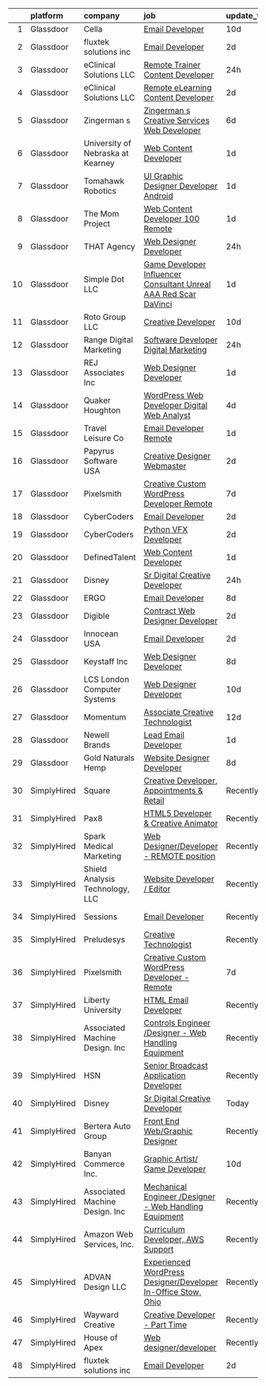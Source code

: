 

|    | platform    | company                           | job                                                                                                                                                                                                                                                                                                                                                                                                                                                                                                                                                                                                                                                                                                                                                                                                                                                                                                                                                                                                                                                                                                                                                                                                                                                                                                                                                           | update_time   | location                  |
|---:|:------------|:----------------------------------|:--------------------------------------------------------------------------------------------------------------------------------------------------------------------------------------------------------------------------------------------------------------------------------------------------------------------------------------------------------------------------------------------------------------------------------------------------------------------------------------------------------------------------------------------------------------------------------------------------------------------------------------------------------------------------------------------------------------------------------------------------------------------------------------------------------------------------------------------------------------------------------------------------------------------------------------------------------------------------------------------------------------------------------------------------------------------------------------------------------------------------------------------------------------------------------------------------------------------------------------------------------------------------------------------------------------------------------------------------------------|:--------------|:--------------------------|
|  1 | Glassdoor   | Cella                             | [Email Developer](https://www.glassdoor.com/partner/jobListing.htm?pos=106&ao=1110586&s=58&guid=00000181dc8fef94a4a3df82e81dde7e&src=GD_JOB_AD&t=SR&vt=w&cs=1_da6ad024&cb=1657262829789&jobListingId=1007966590061&cpc=FA84DF7EA1EC2398&jrtk=3-0-1g7e8vrtr21v7001-1g7e8vrucghr7800-7f36455821577555--6NYlbfkN0ABL5jwqrJX8j4-zsE1pdctockIOMh3bUiDojLxDHSgfnyfdrl215GIT9Vdrv6w9UlNAQDe9zgpwkRXFAZA5RALH8YE3RIAvvXzonzkZLfOerjsePMXvogECXS4c0ppzz40V83eF5oGg6bBktiSeaQIe9_A--3_Y5nLzkkj9onER-eZIhOaVVd_dh4eBwmkOQcZpTrRQVtm3xUrVpZt4CY7No_aDwTg40sd_T3jWpUmDl0g1hGZXFBmvX21GVCymjSS2VOw1DZD1Mk6AxVgCvMBmqMuB14vIcBXo_BOVH_Vw02dNCr91VATIIf9TaybMfQbfbttXYqdSLUyBD3OIfUinW95hxLR1I2wVPJax7SbockTNqmJ-LA0ze0oXexJiPw-YN9zoNFR_l1sSC5o-JZ_ORmko2u89YWRG5ZNdM-sWGRVmTQuAw8JJz2qrstFwcE-r3wd90GW-Ng3RA9-Ohsn83N9l_sOzNMfCqlKuX877eRXvGFHxyR_GHlIFoNvXbNak4ycwP2mndkzr-Km7_mHXeZleF0mjC94Ylb5IATyHv11aREBjHIP23lMLyWBTCPLu5hoad-A_6y-8oFVNbWhCa3519bpSkLuPl-8lVoIRDC141QIAQ86CalFv6wzckUlRk1IPErFGlNEBQ3qpw9DJSaZyLvU0V_WEe_HCTCz8TNE9djN37jGiRJsipT8YavQUft1MMudDNiE8-eg-KpoGRacb41VDbkouiOhJlKQ2qGOLWDImSkEpDYmDK0r9AQ%3D)                                                                                                                                                                                                                                           | 10d           | Dallas, TX                |
|  2 | Glassdoor   | fluxtek solutions inc             | [Email Developer](https://www.glassdoor.com/partner/jobListing.htm?pos=113&ao=1136043&s=58&guid=00000181dc8fef94a4a3df82e81dde7e&src=GD_JOB_AD&t=SR&vt=w&ea=1&cs=1_d31f914f&cb=1657262829790&jobListingId=1007984862555&jrtk=3-0-1g7e8vrtr21v7001-1g7e8vrucghr7800-1c6e3ef8f3a17f53-)                                                                                                                                                                                                                                                                                                                                                                                                                                                                                                                                                                                                                                                                                                                                                                                                                                                                                                                                                                                                                                                                         | 2d            | Remote                    |
|  3 | Glassdoor   | eClinical Solutions  LLC          | [Remote Trainer Content Developer](https://www.glassdoor.com/partner/jobListing.htm?pos=117&ao=1136043&s=58&guid=00000181dc8fef94a4a3df82e81dde7e&src=GD_JOB_AD&t=SR&vt=w&ea=1&cs=1_ff784cf0&cb=1657262829791&jobListingId=1007991434122&jrtk=3-0-1g7e8vrtr21v7001-1g7e8vrucghr7800-809f21286c188d16-)                                                                                                                                                                                                                                                                                                                                                                                                                                                                                                                                                                                                                                                                                                                                                                                                                                                                                                                                                                                                                                                        | 24h           | Mansfield, MA             |
|  4 | Glassdoor   | eClinical Solutions  LLC          | [Remote eLearning Content Developer](https://www.glassdoor.com/partner/jobListing.htm?pos=119&ao=1136043&s=58&guid=00000181dc8fef94a4a3df82e81dde7e&src=GD_JOB_AD&t=SR&vt=w&ea=1&cs=1_c104df6f&cb=1657262829791&jobListingId=1007986170902&jrtk=3-0-1g7e8vrtr21v7001-1g7e8vrucghr7800-2f50e8f542cac46f-)                                                                                                                                                                                                                                                                                                                                                                                                                                                                                                                                                                                                                                                                                                                                                                                                                                                                                                                                                                                                                                                      | 2d            | Mansfield, MA             |
|  5 | Glassdoor   | Zingerman s                       | [Zingerman s Creative Services Web Developer](https://www.glassdoor.com/partner/jobListing.htm?pos=118&ao=1136043&s=58&guid=00000181dc8fef94a4a3df82e81dde7e&src=GD_JOB_AD&t=SR&vt=w&cs=1_7ad51e17&cb=1657262829791&jobListingId=1007977772360&jrtk=3-0-1g7e8vrtr21v7001-1g7e8vrucghr7800-e499b32af42d88a0-)                                                                                                                                                                                                                                                                                                                                                                                                                                                                                                                                                                                                                                                                                                                                                                                                                                                                                                                                                                                                                                                  | 6d            | Ann Arbor, MI             |
|  6 | Glassdoor   | University of Nebraska at Kearney | [Web Content Developer](https://www.glassdoor.com/partner/jobListing.htm?pos=130&ao=1136043&s=58&guid=00000181dc8fef94a4a3df82e81dde7e&src=GD_JOB_AD&t=SR&vt=w&cs=1_8afd33d1&cb=1657262829792&jobListingId=1007987205687&jrtk=3-0-1g7e8vrtr21v7001-1g7e8vrucghr7800-2cb69be1da2357df-)                                                                                                                                                                                                                                                                                                                                                                                                                                                                                                                                                                                                                                                                                                                                                                                                                                                                                                                                                                                                                                                                        | 1d            | Kearney, NE               |
|  7 | Glassdoor   | Tomahawk Robotics                 | [UI Graphic Designer   Developer   Android](https://www.glassdoor.com/partner/jobListing.htm?pos=123&ao=1136043&s=58&guid=00000181dc8fef94a4a3df82e81dde7e&src=GD_JOB_AD&t=SR&vt=w&cs=1_6b23a20d&cb=1657262829791&jobListingId=1007987909615&jrtk=3-0-1g7e8vrtr21v7001-1g7e8vrucghr7800-c34eabe0f6683d95-)                                                                                                                                                                                                                                                                                                                                                                                                                                                                                                                                                                                                                                                                                                                                                                                                                                                                                                                                                                                                                                                    | 1d            | Melbourne, FL             |
|  8 | Glassdoor   | The Mom Project                   | [Web Content Developer  100  Remote ](https://www.glassdoor.com/partner/jobListing.htm?pos=107&ao=1110586&s=58&guid=00000181dc8fef94a4a3df82e81dde7e&src=GD_JOB_AD&t=SR&vt=w&cs=1_e1b2b492&cb=1657262829789&jobListingId=1007986758514&cpc=1CBFC3E34E2A31FF&jrtk=3-0-1g7e8vrtr21v7001-1g7e8vrucghr7800-6c82e3c00f9c4597--6NYlbfkN0BDp_epf89aHDQhKpPegNJQ_ldQpEFZQsM9OcONMGxWx6pU56EKHF58QjVdAUvn2gVF6Dd1zVS80qiiYrT6hoOprW7dR6-ZF7r8RZJa0F3JTSgZC-2E7-lr1oTq_DFlUD0FneIpAbcxnvg4bUqoEpqWOS4uNGMcRJlAdSOMdbmoaVpqUpdAwwpBP8m-axIOx4gtnd1m_T4WPMAM8Ri4cDvO_0gz1nKJhEWr18zjRA61N8Gkaqa8vGVUuEOd7nviJFVHCl0Kj1RhS3vYzCsjFll8PG7zCnE9rF3RHpSS8RF1LU6IfHi8PR13c_tLMegjSQPHPA6rbPeKkvDANFtI1DTyuLI0EiQ5z9Rl1OlnBZbLfOugu5GF8ri4nKrQeS8XzHJAusI9EJHpfOymSPUavAbHumWOXRw170Xcdu7VxtyOsK-tInj3VdbNX3ln2zsUegRrtC8JUVxVVb5JCVZsfCl25jstQLIQhBtNfgfAeDOZ0ScAlRLw057CDR9SgmKhF00lorYTsNYhBZpQ6BHLzzAqs0W4VKzt2vlG8538jQFJSObahg96UrOGxuJpI2nR7f82bfRlaesqdA%3D%3D)                                                                                                                                                                                                                                                                                                                                                                                                         | 1d            | Remote                    |
|  9 | Glassdoor   | THAT Agency                       | [Web Designer Developer](https://www.glassdoor.com/partner/jobListing.htm?pos=103&ao=1110586&s=58&guid=00000181dc8fef94a4a3df82e81dde7e&src=GD_JOB_AD&t=SR&vt=w&ea=1&cs=1_8378bcc4&cb=1657262829789&jobListingId=1007990020797&cpc=F583A5AE0DDDFE3A&jrtk=3-0-1g7e8vrtr21v7001-1g7e8vrucghr7800-0c50c41ba30ab75e--6NYlbfkN0CNPXhQHeQmpFLG1zbnVry6FDwS6k36Zx3mOturxRE7VTwd-PHBCgegvK6MSUCpLPNO5VeDiSWy4Jg_X4vF36py9cvxKfHCa3YoYBIzWKw3WHI5I-J9NyizVTVDg5tcklXjn-A-4m5usbuY75GunOoLcnQEC6itfPuGb4uBUW9zcmWdS5i-3rDgLi_VQXhNEa_BduXuzTQMncWznQ7zkn7jm6fvTQ_fr2jVmZ6t0n3zHJRB8N-5vA-DCQNl-X1GHpwqwDVFTtA6L6-l3EMSwXeeSljpmTx7dNj7atbBBpbs33bvQBppqT4rofVrz4Cg5hzCj_9iNOXJHC-wj4zsRTZGJyanVGbBssIbyGMRUkNB3G_Z5Fejwpiic9SCrxPLr6g1ZbB10AZfgATgOJlyHPzdYsysnV1C1l76yCPusvQQ2zYvxUXnbuxP_v_jCPIxU9ctO9J9gSRNhtaymGfII5zCTe6lTAGZ31qK1ytwTbO6f7DatG1NHpDCcftqkw6rEjw%3D)                                                                                                                                                                                                                                                                                                                                                                                                                                                                                               | 24h           | West Palm Beach, FL       |
| 10 | Glassdoor   | Simple Dot LLC                    | [Game Developer Influencer   Consultant  Unreal  AAA  Red Scar  DaVinci ](https://www.glassdoor.com/partner/jobListing.htm?pos=102&ao=1110586&s=58&guid=00000181dc8fef94a4a3df82e81dde7e&src=GD_JOB_AD&t=SR&vt=w&ea=1&cs=1_e6dc6851&cb=1657262829789&jobListingId=1007988169468&cpc=07D58528F3898F33&jrtk=3-0-1g7e8vrtr21v7001-1g7e8vrucghr7800-ea5796f865d45b2b--6NYlbfkN0BkSfjZlGN18gGtpPg_86ZemVYx4Wh63Xcamy2Q7-7wZ-kin33G1bwa6GZPxrqSHHz--SXSexNnOl5TpH3iKffomPqSxWywkMvBVfj8_1dHgt1X1sxFsX2CQ3Yp8jeLenVdGl8MCLpVwCP3CBbXsZinkrMGelfkvibICkQIKwvALSEFv-9xIQvqZ2ahKLy97inMf7bmDeHYEivWO3omyi3vrg4dksl6dsJ7QkHD6sznQjiN8knzhUhREFW-Ji4_D7afaLi_FYmVJDWLeggHF1DelYyf4UmowA-C3SzI-P-CzeFTw_LGJp5BabRb3eVkmxnMquJo8Ms_IAAdVT2-TnQd8BvsWR0z4c6gzVreRj15fO43emD9atrDdGqYpDigDltmG6SU5SOqbBOFWuw8eMp47tXYVmIpYJ2N3OXlTgNl__yMuDQdh8tFx7Ke7Kp8ZM6thP98BMk9LKyKgQPojvgwzX05mUJyjMNNfmBH58ynUaxLywZmajipWCQamlWzxxg%3D)                                                                                                                                                                                                                                                                                                                                                                                                                                              | 1d            | Remote                    |
| 11 | Glassdoor   | Roto Group LLC                    | [Creative Developer](https://www.glassdoor.com/partner/jobListing.htm?pos=127&ao=1136043&s=58&guid=00000181dc8fef94a4a3df82e81dde7e&src=GD_JOB_AD&t=SR&vt=w&ea=1&cs=1_4aa5349b&cb=1657262829792&jobListingId=1007967008548&jrtk=3-0-1g7e8vrtr21v7001-1g7e8vrucghr7800-908299c00590ae69-)                                                                                                                                                                                                                                                                                                                                                                                                                                                                                                                                                                                                                                                                                                                                                                                                                                                                                                                                                                                                                                                                      | 10d           | Columbus, OH              |
| 12 | Glassdoor   | Range Digital Marketing           | [Software Developer   Digital Marketing](https://www.glassdoor.com/partner/jobListing.htm?pos=120&ao=1136043&s=58&guid=00000181dc8fef94a4a3df82e81dde7e&src=GD_JOB_AD&t=SR&vt=w&ea=1&cs=1_d4213b92&cb=1657262829791&jobListingId=1007989969046&jrtk=3-0-1g7e8vrtr21v7001-1g7e8vrucghr7800-dbcfff4d302f154b-)                                                                                                                                                                                                                                                                                                                                                                                                                                                                                                                                                                                                                                                                                                                                                                                                                                                                                                                                                                                                                                                  | 24h           | Remote                    |
| 13 | Glassdoor   | REJ   Associates  Inc             | [Web Designer Developer](https://www.glassdoor.com/partner/jobListing.htm?pos=105&ao=1110586&s=58&guid=00000181dc8fef94a4a3df82e81dde7e&src=GD_JOB_AD&t=SR&vt=w&ea=1&cs=1_c4b5cf7c&cb=1657262829789&jobListingId=1007988000128&cpc=155EB9D5185558AF&jrtk=3-0-1g7e8vrtr21v7001-1g7e8vrucghr7800-052e4508faa82851--6NYlbfkN0AF_bfm7gzr-f4HtFIOaurJ6VoJjpjfwwjpbPTStdJTja__rm5RFnvmIqP4IgP5Pe_UU-mMrW9psE_3WYuQ8Ej17TjZ_ZnA4Ef1kqQtaP5Yhw0aYQ7OXMBUsZ5R6ikwFO_ZxKqfT8jnjqHckvi7M8tWk6QVmuJpZbrDpHBnb4jmRTPIj_Jz4SB2dieVRmJsAOke7ildEMnQs_nnLYmXT_cMCNNEgPyW0ukhzkoW8ZtBAS500xG97ZgfS9NY8JejzZw27KGO-b8C7HIHVMRnKE6h9SIda7PRlU2qtWJwdJLanM4iLc82mNJzKiI4F-2DMGVfsVDY4q_8QC2fMbaRJ3O1-vf220zBRbsvH1cBDEVJrxdNM0uajQtmXchQ34bjmHvX0-dNg3tw0ha5OxX3wiOjDZgcHVRFj9FyxaBWkgtqRUpqpz2fVYPpZk1Hmn33YIYJCdN8dKaSGBNqa1oHZipFC58W5rjpQkK7CK8tnJ6DmEaxwMUnU6r_LDzYOz7ez2o%3D)                                                                                                                                                                                                                                                                                                                                                                                                                                                                                               | 1d            | Fort Meade, MD            |
| 14 | Glassdoor   | Quaker Houghton                   | [WordPress Web Developer  Digital Web Analyst](https://www.glassdoor.com/partner/jobListing.htm?pos=125&ao=1136043&s=58&guid=00000181dc8fef94a4a3df82e81dde7e&src=GD_JOB_AD&t=SR&vt=w&ea=1&cs=1_7a2198a0&cb=1657262829792&jobListingId=1007979372284&jrtk=3-0-1g7e8vrtr21v7001-1g7e8vrucghr7800-ad7245261abf35a4-)                                                                                                                                                                                                                                                                                                                                                                                                                                                                                                                                                                                                                                                                                                                                                                                                                                                                                                                                                                                                                                            | 4d            | Conshohocken, PA          |
| 15 | Glassdoor   | Travel   Leisure Co               | [Email Developer   Remote  ](https://www.glassdoor.com/partner/jobListing.htm?pos=112&ao=1136043&s=58&guid=00000181dc8fef94a4a3df82e81dde7e&src=GD_JOB_AD&t=SR&vt=w&cs=1_2fdb120c&cb=1657262829790&jobListingId=1007987719084&jrtk=3-0-1g7e8vrtr21v7001-1g7e8vrucghr7800-df45235fbaa2db25-)                                                                                                                                                                                                                                                                                                                                                                                                                                                                                                                                                                                                                                                                                                                                                                                                                                                                                                                                                                                                                                                                   | 1d            | Orlando, FL               |
| 16 | Glassdoor   | Papyrus Software USA              | [Creative Designer Webmaster](https://www.glassdoor.com/partner/jobListing.htm?pos=129&ao=1136043&s=58&guid=00000181dc8fef94a4a3df82e81dde7e&src=GD_JOB_AD&t=SR&vt=w&ea=1&cs=1_6b49adb7&cb=1657262829792&jobListingId=1007984443702&jrtk=3-0-1g7e8vrtr21v7001-1g7e8vrucghr7800-afed7fc09b07241a-)                                                                                                                                                                                                                                                                                                                                                                                                                                                                                                                                                                                                                                                                                                                                                                                                                                                                                                                                                                                                                                                             | 2d            | Southlake, TX             |
| 17 | Glassdoor   | Pixelsmith                        | [Creative Custom WordPress Developer   Remote](https://www.glassdoor.com/partner/jobListing.htm?pos=111&ao=1136043&s=58&guid=00000181dc8fef94a4a3df82e81dde7e&src=GD_JOB_AD&t=SR&vt=w&ea=1&cs=1_86e4f482&cb=1657262829790&jobListingId=1007973883449&jrtk=3-0-1g7e8vrtr21v7001-1g7e8vrucghr7800-9ace6d2b283665ed-)                                                                                                                                                                                                                                                                                                                                                                                                                                                                                                                                                                                                                                                                                                                                                                                                                                                                                                                                                                                                                                            | 7d            | Remote                    |
| 18 | Glassdoor   | CyberCoders                       | [Email Developer](https://www.glassdoor.com/partner/jobListing.htm?pos=108&ao=1110586&s=58&guid=00000181dc8fef94a4a3df82e81dde7e&src=GD_JOB_AD&t=SR&vt=w&ea=1&cs=1_dc4684f9&cb=1657262829790&jobListingId=1007985385935&cpc=451933188B21919D&jrtk=3-0-1g7e8vrtr21v7001-1g7e8vrucghr7800-132a06b16a99e20f--6NYlbfkN0CpFJQzrgRR8WqXWK1qKKEqALWJw739KlKqr2H-MSI4eoBlI4EFrmor2FYZMP3muM3nsBG02Gh-cXh20oXEQohCi0lW1kUVq2_pXkesGpGZA_EyWd1KkbEJQ6OO_Si21N7R1RKmv8ojxKUA5xX2BZ1aA15FUnzr3_r_P8FcYLpTi6yY1wRra_0TiXtJMtVjCQX9f486x0ASGV85_utEcMHtDW_Iut4yLoASCNGC59Tv-pcpvA0g_Z7wNhctRyxkaYOAepRMmqDxqhVGpfbT8RmioVeljEMEVdgWQMOvRuR1B-hv9W3tbY3wVBymJwKcYOCexQnenFsOg3s18wyZhiTpM5oEAghRsvVznB8t5WthZssaD1s13w8VZxmuvKMXO82QgSLlKNb9PBFtH6J5YWTNkVc854Y1KXDvSPAkVdDwKl-Fhrz3g2FPWweky2cL6O7sa-9C0QNtKoimy4CEQN2H761-KRUCihPQki3xCusq5JDfQ1fZ_cyNfAaSBLppzr_qp0TrJDX66snuXxnLgDLnyifgcfs0iVz-iyVGuDB2X2oCHENm1eTXc4m6KaeYQtW0QiyvVB6KkEwRvg1Xfg2XQN3WO2IJRtojlWsAsNizbXDJSJezEKGPQrY-fi_v5mgg5zOj1wLSpwtvcVRrElnjIwuANJzA-m5JyY7yJda3ZW1p5vG2dMTTgp8Fmv93GXsuBt2i_K3rNEZlRZy6KElpOd_40vPlq89fBluiGWNiPaXTzxHZZ8ywQU5t8b2ezvYzHBnNmdeTmJrMU6H4DgBF88W95HfX6P3yol5FbUmUaZWbc1b6Jl_YOJRnNClX73Sv9SHPyZAnxHj2B_JxblspU7wfPxpVHobrdY05wy7bfS-VGFj6YVL7BMUg6sBwt6n2vyIElLxlmILfgzfFENP58JAcq2rLeGe8N3ybNNZ3exSDvXFmvDAleC1T3YUY4iNDZju4oCmTcIZqU4WroQL2r2C8qJyzECs%3D)      | 2d            | Atlanta, GA               |
| 19 | Glassdoor   | CyberCoders                       | [Python VFX Developer](https://www.glassdoor.com/partner/jobListing.htm?pos=110&ao=1110586&s=58&guid=00000181dc8fef94a4a3df82e81dde7e&src=GD_JOB_AD&t=SR&vt=w&ea=1&cs=1_8ab31a2c&cb=1657262829790&jobListingId=1007985385413&cpc=6FC5BA77C9A4CD78&jrtk=3-0-1g7e8vrtr21v7001-1g7e8vrucghr7800-8d85c9f317f2e93d--6NYlbfkN0CpFJQzrgRR8WqXWK1qKKEqALWJw739KlKqr2H-MSI4eoBlI4EFrmor2FYZMP3muM3nsBG02Gh-cc6ekLzAHCMs_fCPfxhRZlDHgj-zjZhqHlxBaaTtR7hXuCxmo1fSqLhiqBZ4HyI_Yi96XvE-idvHZBBGRPflCEZ0Ogkx-cC0b6-_i6yjPtV9E2ceRIeXB5J5ZWgSU4aCD-QSMXsxSUBrXA-hcAvbOQRCt0LpzBHNfSCUsEZbXf4sGPOFJqzPj6kUcJLsRzO_mUk7cJxyJxI3JEcFNQA7sl7n4MA1OoSwZI3tmQLka6I50P7MA-j4Rl6CqvyRycgwx2hOdXws7je2YOipxLKrOE2saaFer5flX-EIaiFdybDXHJv7-XzHTDVstQeULkTP1Faj4bHL9W6uAb9KhXruwZiJm6JMcy90WBUIJbQRvxKWDaf5MClEYRq_4ajf5hkBZsBIKJwAkUg3GQsK3cnVvWuBd5-ZrzeAiYAq0KgwAnV4sMtytg9WNIuvBVjqmm6QsCf-G2C7riHYgUbmBS81yvlpO4wvrFvMd74epZdB3_WfnUV2-C7C4h11knsNp7DlKmWGd7FwbsfdECz94EXLaWtAbYMf6_a4nvbhHxE3vyUMcIKiCW2CLfiFYAjj0BVV9my1fVvcEjuMomvbA2cPJbsOGaDiXhZdCB23D5D-gjEWMwXZaYNgKITgXRzfnlrfgYbWa4u4WviyHcxzncM2aYHBtFbhoGo1CD2XY03HsMYpfWahu-wdHSPd-z4bskOZ5NeLpUGnkIlmBpmu2aDYY2-PyJ92BLIlELi1D1M2hpfzxb6WX6c3KxB5BgzM_gzVXNSX_v9-2HCXE9GG4hLcAJRJR9m_VCH-R25BKpoiEMRm-WjTwkclpTPfeNIgvKEVkbmpJyeHWGgqAZS0RQDTMy4HJnxVHwRtrw99IjxOK-4F44XzqAzwpaCxlLg6UNWAFqJb0P5dW6MiBsmmm8r3wW4%3D) | 2d            | Burbank, CA               |
| 20 | Glassdoor   | DefinedTalent                     | [Web Content Developer](https://www.glassdoor.com/partner/jobListing.htm?pos=122&ao=1136043&s=58&guid=00000181dc8fef94a4a3df82e81dde7e&src=GD_JOB_AD&t=SR&vt=w&ea=1&cs=1_b4846512&cb=1657262829791&jobListingId=1007988901012&jrtk=3-0-1g7e8vrtr21v7001-1g7e8vrucghr7800-69902bca9a3ead46-)                                                                                                                                                                                                                                                                                                                                                                                                                                                                                                                                                                                                                                                                                                                                                                                                                                                                                                                                                                                                                                                                   | 1d            | Edison, NJ                |
| 21 | Glassdoor   | Disney                            | [Sr Digital Creative Developer](https://www.glassdoor.com/partner/jobListing.htm?pos=101&ao=1110586&s=58&guid=00000181dc8fef94a4a3df82e81dde7e&src=GD_JOB_AD&t=SR&vt=w&cs=1_103b2ca5&cb=1657262829788&jobListingId=1007991366663&cpc=FA84DF7EA1EC2398&jrtk=3-0-1g7e8vrtr21v7001-1g7e8vrucghr7800-f896c20340fa27d8--6NYlbfkN0DAFTyt7pbDCC2JPO79CSdi1dIb81yjczP5qsKcZIxgiRd1qisRd4re16D_VG3-wzUmZso8q9AdBM1iQYCWp-hbaCBTMu0jbeS3oGCfHXQc8gWjnRcrneDp04aLNSRuZ6rKtsaUl2o1tq8gl992pFfqLqnH2jYyGGF40AbQ1ecVuScSXIly93CEyQySUsuXjlWB4KfMTfsunlNokpeucH8WLo70AVZwzdNXyupmFa9RMTOVsyMprV-g7_gS9ndxap-Jo-TT5H7KkVYV19rlv3qQn8lA_-Ytn9qe_xqS9RO9F7X5DDbNMJnXAXuSbqH7nmAW1t6vTHHjBrAjl9Q5hkEBdhBN5u6s_GuhBWzPVQbSN2BgTsHtX7f2rd41mxibC4qkkk3eRNRULQLXU3lEMo4lMXaNvzSQtIIGOBeQVkRtxY85Sq0UoQog3JAZTwiQGD6i09-eUWmFaw%3D%3D)                                                                                                                                                                                                                                                                                                                                                                                                                                                                                                                                               | 24h           | Jacksonville, FL          |
| 22 | Glassdoor   | ERGO                              | [Email Developer](https://www.glassdoor.com/partner/jobListing.htm?pos=124&ao=1136043&s=58&guid=00000181dc8fef94a4a3df82e81dde7e&src=GD_JOB_AD&t=SR&vt=w&ea=1&cs=1_bad4ad00&cb=1657262829792&jobListingId=1007970599977&jrtk=3-0-1g7e8vrtr21v7001-1g7e8vrucghr7800-ed26c7ceaf90e9e2-)                                                                                                                                                                                                                                                                                                                                                                                                                                                                                                                                                                                                                                                                                                                                                                                                                                                                                                                                                                                                                                                                         | 8d            | New York, NY              |
| 23 | Glassdoor   | Digible                           | [Contract Web Designer Developer](https://www.glassdoor.com/partner/jobListing.htm?pos=121&ao=1136043&s=58&guid=00000181dc8fef94a4a3df82e81dde7e&src=GD_JOB_AD&t=SR&vt=w&ea=1&cs=1_8e02440d&cb=1657262829791&jobListingId=1007986118313&jrtk=3-0-1g7e8vrtr21v7001-1g7e8vrucghr7800-e318e2dbc3f9b5b6-)                                                                                                                                                                                                                                                                                                                                                                                                                                                                                                                                                                                                                                                                                                                                                                                                                                                                                                                                                                                                                                                         | 2d            | Denver, CO                |
| 24 | Glassdoor   | Innocean USA                      | [Email Developer](https://www.glassdoor.com/partner/jobListing.htm?pos=116&ao=1136043&s=58&guid=00000181dc8fef94a4a3df82e81dde7e&src=GD_JOB_AD&t=SR&vt=w&cs=1_a4d9883c&cb=1657262829791&jobListingId=1007985528522&jrtk=3-0-1g7e8vrtr21v7001-1g7e8vrucghr7800-a8e58316c5ae074e-)                                                                                                                                                                                                                                                                                                                                                                                                                                                                                                                                                                                                                                                                                                                                                                                                                                                                                                                                                                                                                                                                              | 2d            | Huntington Beach, CA      |
| 25 | Glassdoor   | Keystaff  Inc                     | [Web Designer Developer](https://www.glassdoor.com/partner/jobListing.htm?pos=109&ao=1110586&s=58&guid=00000181dc8fef94a4a3df82e81dde7e&src=GD_JOB_AD&t=SR&vt=w&ea=1&cs=1_241f4e30&cb=1657262829790&jobListingId=1007970550150&cpc=3DB599BF2F4828F0&jrtk=3-0-1g7e8vrtr21v7001-1g7e8vrucghr7800-6ea883df56a60318--6NYlbfkN0CHgS_wzlMcrvkFSTxOeOhCaeJoE1AOAz6J2tb2UKLBi5qrou3ur_Aur7w2iabos9Zw4ksro9B77gkeFFfNLaGcrMam0SLA7d-J0bQCr2Bh1vTgcjT9DoLMwD6cIQ7F59aCovPcs-BGxGMtJUlgR9kBwTYSgt1_UzXYOJkzocPpI_5WIb05ZvbaKV83zPoSgPvEauO0hGxlHedvpwYw8oH8jIg8kjv7aGkvf3kGf7xqm66Q3moYWySPiuZAL2s_TixG3atz1uYQZZ-mBijWrTTuXTFsyPshVj5vN18I1HOxwzQKtRikNwsg1UyiguzrMYWQV2AgYM-VmT_utdQc2pDbDQ3qnUf6vSPUgoHjJ26rBeeFA1tgX9EyhdRbOFQJqByM_R0imY_GSuUjIjx4fpRpgcxZDpGOIVMz7y2mSYdH80iI5I2EGzmy0vDtuBXlwElptcX4qWFtymkT2ou2R2CgjXGhfCGeK5MFzmKhz7ux39DWL-lXC75wMQwQqLmeUQb8cRRzLyVJYw%3D%3D)                                                                                                                                                                                                                                                                                                                                                                                                                                                                                 | 8d            | Jupiter, FL               |
| 26 | Glassdoor   | LCS   London Computer Systems     | [Web Designer Developer](https://www.glassdoor.com/partner/jobListing.htm?pos=104&ao=1110586&s=58&guid=00000181dc8fef94a4a3df82e81dde7e&src=GD_JOB_AD&t=SR&vt=w&ea=1&cs=1_120229ef&cb=1657262829789&jobListingId=1007966579486&cpc=FF950A86FEA5DF54&jrtk=3-0-1g7e8vrtr21v7001-1g7e8vrucghr7800-b648318ff084326a--6NYlbfkN0CckLY1Y7Nzm7RAXoTq-bvgsovIKUj47znE7HlWw5vlrDWT7l6GaPFsZiavTqzdiZeSaDW7SoWiDl4lnuPg_HOva0V4T7MKe1KwuLmhtBa1yw91o-2mgcMY33eeB5JpXn0qZHVHlA-q4sF9I383nlbjXZ9u3j8E8bBNXs1gKxBSDcuT3G2NZQBgBxiizMCS-8QAFfJN3_kO9bYBcyg7eHzF_urJXWn60PYhX2MTEGjXwYhyP-runXYOXauna8LLylwKuSvj3E67slzpP3B60nCGH5jTW6P2bZ1GCGrdIrErLhmLG8DnOFZ6pLiVR1ujFvQp9V6wVVCgU__pWlVS8kDm1rVgc3v-wo3gUskZI0KrS2A9Ms5qTRtAE829uVxszfsHMstd8ZN7ljZKw8eUXx8Gez5lPiaRG21Gxv7u1bNsuiUXA_2cgiBdqimxwmg4d7b9fLYDf9D0y8PAfGD1agFWNSpu-NTnEAXaAMT_9aN2ls7RGS3z2IIaVqPMmlFoaHhvhvk0gZ_yQBpIBqS-arJtCG6VlhN9tu8mLEgeC_JkEB1PzLAW-c9f0vL0IodPq5CteK1DeIZmSf_htZZFFEqMCGtg7YfTYHtunGS2A6_I05b5-vYttLSwVoKBicOi_sIvKVN-HvmNy3bMUk8AhmrIRfr3ae1sH74lUuI5BAtKpsvRIiudkgjHxQn_iPy41gqljdLFP1-Ubt0iTII1gvCQoL-mKQ9bWk-ncnoIu2DmktiR7RkTmWAKwJ7Rdnkm7kb02Q_OaEc0IQ%3D%3D)                                                                                                                                                                                                                 | 10d           | Cincinnati, OH            |
| 27 | Glassdoor   | Momentum                          | [Associate Creative Technologist](https://www.glassdoor.com/partner/jobListing.htm?pos=115&ao=1136043&s=58&guid=00000181dc8fef94a4a3df82e81dde7e&src=GD_JOB_AD&t=SR&vt=w&ea=1&cs=1_88d8e30c&cb=1657262829790&jobListingId=1007962939629&jrtk=3-0-1g7e8vrtr21v7001-1g7e8vrucghr7800-ff42c8cfaff0c76f-)                                                                                                                                                                                                                                                                                                                                                                                                                                                                                                                                                                                                                                                                                                                                                                                                                                                                                                                                                                                                                                                         | 12d           | Atlanta, GA               |
| 28 | Glassdoor   | Newell Brands                     | [Lead Email Developer](https://www.glassdoor.com/partner/jobListing.htm?pos=128&ao=1136043&s=58&guid=00000181dc8fef94a4a3df82e81dde7e&src=GD_JOB_AD&t=SR&vt=w&cs=1_278b5404&cb=1657262829792&jobListingId=1007988098706&jrtk=3-0-1g7e8vrtr21v7001-1g7e8vrucghr7800-a9accacb42d0de3f-)                                                                                                                                                                                                                                                                                                                                                                                                                                                                                                                                                                                                                                                                                                                                                                                                                                                                                                                                                                                                                                                                         | 1d            | Boca Raton, FL            |
| 29 | Glassdoor   | Gold Naturals Hemp                | [Website Designer Developer](https://www.glassdoor.com/partner/jobListing.htm?pos=126&ao=1136043&s=58&guid=00000181dc8fef94a4a3df82e81dde7e&src=GD_JOB_AD&t=SR&vt=w&ea=1&cs=1_28d00698&cb=1657262829792&jobListingId=1007970947546&jrtk=3-0-1g7e8vrtr21v7001-1g7e8vrucghr7800-d1b3ad55563907bc-)                                                                                                                                                                                                                                                                                                                                                                                                                                                                                                                                                                                                                                                                                                                                                                                                                                                                                                                                                                                                                                                              | 8d            | Provo, UT                 |
| 30 | SimplyHired | Square                            | [Creative Developer, Appointments & Retail](https://www.simplyhired.com/job/pfBga4qXXnUBTM-VTwYJh5sSbTkGQuxhvOhmpDfLAuuAThj7nYgoHw?q=creative+developer)                                                                                                                                                                                                                                                                                                                                                                                                                                                                                                                                                                                                                                                                                                                                                                                                                                                                                                                                                                                                                                                                                                                                                                                                      | Recently      | San Francisco, CA         |
| 31 | SimplyHired | Pax8                              | [HTML5 Developer & Creative Animator](https://www.simplyhired.com/job/DcI9boA9QAGhvEhJ0nrKDcXbjJdV-Xc9RNA8XU8-WgXmrk0-CIjjnA?q=creative+developer)                                                                                                                                                                                                                                                                                                                                                                                                                                                                                                                                                                                                                                                                                                                                                                                                                                                                                                                                                                                                                                                                                                                                                                                                            | Recently      | Denver, CO                |
| 32 | SimplyHired | Spark Medical Marketing           | [Web Designer/Developer - REMOTE position](https://www.simplyhired.com/job/GuliR0XO_NeAtyAKDg4CEZHB3ggiKGO7WGmamSrwcPxu6vDt4drqVA?q=creative+developer)                                                                                                                                                                                                                                                                                                                                                                                                                                                                                                                                                                                                                                                                                                                                                                                                                                                                                                                                                                                                                                                                                                                                                                                                       | Recently      | Remote                    |
| 33 | SimplyHired | Shield Analysis Technology, LLC   | [Website Developer / Editor](https://www.simplyhired.com/job/aB_9o3xir3qpJy5syTIy2N694yL97Zoc3Ew6O-NDkbfiG9ogOTDF1A?q=creative+developer)                                                                                                                                                                                                                                                                                                                                                                                                                                                                                                                                                                                                                                                                                                                                                                                                                                                                                                                                                                                                                                                                                                                                                                                                                     | Recently      | Fort Belvoir, VA          |
| 34 | SimplyHired | Sessions                          | [Email Developer](https://www.simplyhired.com/job/GLpF0ugho9UjpCRpz_2U5IjR1PNkBGKYpx3wVYVFdcNpQO964jlxJQ?q=creative+developer)                                                                                                                                                                                                                                                                                                                                                                                                                                                                                                                                                                                                                                                                                                                                                                                                                                                                                                                                                                                                                                                                                                                                                                                                                                | Recently      | San Francisco, CA         |
| 35 | SimplyHired | Preludesys                        | [Creative Technologist](https://www.simplyhired.com/job/gWLS3W_yoYTnc63byjXSYCjdqN7zlievB5bt9eEa3_5M-KrgPNPSWQ?q=creative+developer)                                                                                                                                                                                                                                                                                                                                                                                                                                                                                                                                                                                                                                                                                                                                                                                                                                                                                                                                                                                                                                                                                                                                                                                                                          | Recently      | Remote                    |
| 36 | SimplyHired | Pixelsmith                        | [Creative Custom WordPress Developer - Remote](https://www.simplyhired.com/job/CSMe5ZOiD_hcyiyf1R0d0crfmboeiyB266PClwOQXhmqnPgx6T0RvA?q=creative+developer)                                                                                                                                                                                                                                                                                                                                                                                                                                                                                                                                                                                                                                                                                                                                                                                                                                                                                                                                                                                                                                                                                                                                                                                                   | 7d            | Remote                    |
| 37 | SimplyHired | Liberty University                | [HTML Email Developer](https://www.simplyhired.com/job/R6gH1EVOx4wfbx43QNwgJgGuvrI1X_On-441185M5T73ZhY4Xa9KYQ?q=creative+developer)                                                                                                                                                                                                                                                                                                                                                                                                                                                                                                                                                                                                                                                                                                                                                                                                                                                                                                                                                                                                                                                                                                                                                                                                                           | Recently      | Lynchburg, VA +1 location |
| 38 | SimplyHired | Associated Machine Design. Inc    | [Controls Engineer /Designer - Web Handling Equipment](https://www.simplyhired.com/job/iK0kyM3IlVtiPO41wje1x2-evlu3rt5ztJr6E_2pjcvfffQPX3zl5g?q=creative+developer)                                                                                                                                                                                                                                                                                                                                                                                                                                                                                                                                                                                                                                                                                                                                                                                                                                                                                                                                                                                                                                                                                                                                                                                           | Recently      | Green Bay, WI             |
| 39 | SimplyHired | HSN                               | [Senior Broadcast Application Developer](https://www.simplyhired.com/job/l5Iont4S6BsiyCZ7wcL0mjV7SCryH52Fi524bwGJ3Wwd1j8D_8Om8Q?q=creative+developer)                                                                                                                                                                                                                                                                                                                                                                                                                                                                                                                                                                                                                                                                                                                                                                                                                                                                                                                                                                                                                                                                                                                                                                                                         | Recently      | Saint Petersburg, FL      |
| 40 | SimplyHired | Disney                            | [Sr Digital Creative Developer](https://www.simplyhired.com/job/FEVSSrfRSUDjTERt9FwvY5_4Lu2sADob0pNNfVFtUFq3kBroGq8iPA?q=creative+developer)                                                                                                                                                                                                                                                                                                                                                                                                                                                                                                                                                                                                                                                                                                                                                                                                                                                                                                                                                                                                                                                                                                                                                                                                                  | Today         | Jacksonville, FL          |
| 41 | SimplyHired | Bertera Auto Group                | [Front End Web/Graphic Designer](https://www.simplyhired.com/job/UoHmf3PWPUcvpeJJyeUWMXOyfiqSiGnk_um5E1ECAcFdNGzGCiyBzA?q=creative+developer)                                                                                                                                                                                                                                                                                                                                                                                                                                                                                                                                                                                                                                                                                                                                                                                                                                                                                                                                                                                                                                                                                                                                                                                                                 | Recently      | West Springfield, MA      |
| 42 | SimplyHired | Banyan Commerce Inc.              | [Graphic Artist/ Game Developer](https://www.simplyhired.com/job/VwjyPnwKl6eTP3NKXkqNf1K3VwLfAnQn-BHuTEdmR_MxUbpQm1wp4A?q=creative+developer)                                                                                                                                                                                                                                                                                                                                                                                                                                                                                                                                                                                                                                                                                                                                                                                                                                                                                                                                                                                                                                                                                                                                                                                                                 | 10d           | Pompano Beach, FL         |
| 43 | SimplyHired | Associated Machine Design. Inc    | [Mechanical Engineer /Designer - Web Handling Equipment](https://www.simplyhired.com/job/jJj9gw0iP4EQzKV7UmabIIGtBE8RPVYcps_lUc__1rAV86PhDEkalw?q=creative+developer)                                                                                                                                                                                                                                                                                                                                                                                                                                                                                                                                                                                                                                                                                                                                                                                                                                                                                                                                                                                                                                                                                                                                                                                         | Recently      | Green Bay, WI             |
| 44 | SimplyHired | Amazon Web Services, Inc.         | [Curriculum Developer, AWS Support](https://www.simplyhired.com/job/HK8u_W1s0Qj0XDr9nNnkhPX9sMTG6alrgg3-o7yRflu5mLBMl-pugg?q=creative+developer)                                                                                                                                                                                                                                                                                                                                                                                                                                                                                                                                                                                                                                                                                                                                                                                                                                                                                                                                                                                                                                                                                                                                                                                                              | Recently      | Remote                    |
| 45 | SimplyHired | ADVAN Design LLC                  | [Experienced WordPress Designer/Developer In-Office Stow, Ohio](https://www.simplyhired.com/job/RAXqJE_18Km9ztxYeKDpml_cp8y7G9qdid1DGlXOnY9ssPkNluLReA?q=creative+developer)                                                                                                                                                                                                                                                                                                                                                                                                                                                                                                                                                                                                                                                                                                                                                                                                                                                                                                                                                                                                                                                                                                                                                                                  | Recently      | Stow, OH                  |
| 46 | SimplyHired | Wayward Creative                  | [Creative Developer - Part Time](https://www.simplyhired.com/job/q3vrO9Z4pUIh14VjHVVllHF_ysh9GzkcpvNoMHlALIW8clhPPytz-Q?q=creative+developer)                                                                                                                                                                                                                                                                                                                                                                                                                                                                                                                                                                                                                                                                                                                                                                                                                                                                                                                                                                                                                                                                                                                                                                                                                 | Recently      | Remote                    |
| 47 | SimplyHired | House of Apex                     | [Web designer/developer](https://www.simplyhired.com/job/YJueoD5bSXOr60QHhlpMxkxCVIr8bGAKaywTp0qLcD4mgYU0ZELf7Q?q=creative+developer)                                                                                                                                                                                                                                                                                                                                                                                                                                                                                                                                                                                                                                                                                                                                                                                                                                                                                                                                                                                                                                                                                                                                                                                                                         | Recently      | Remote                    |
| 48 | SimplyHired | fluxtek solutions inc             | [Email Developer](https://www.simplyhired.com/job/pkfcnbb5TqVGu5LukxKdYgvCDq7FFHHjwMQ_T1ZF3z6z2Fa53GQhZw?q=creative+developer)                                                                                                                                                                                                                                                                                                                                                                                                                                                                                                                                                                                                                                                                                                                                                                                                                                                                                                                                                                                                                                                                                                                                                                                                                                | 2d            | Remote                    |